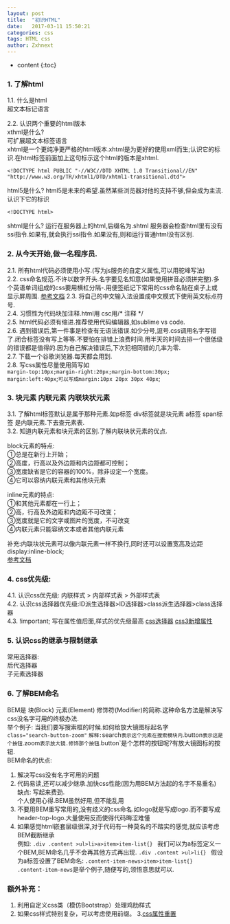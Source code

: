 ```yaml
---
layout: post
title:  "初识HTML"
date:   2017-03-11 15:50:21
categories: css
tags: HTML css
author: Zxhnext
---
```


* content
{:toc}
### 1. 了解html
1.1. 什么是html  
超文本标记语言

2.2. 认识两个重要的html版本  
xthml是什么?  
可扩展超文本标签语言  
xhtml是一个更纯净更严格的html版本.xhtml是为更好的使用xml而生;认识它的标识.在html标签前面加上这句标示这个html的版本是xhtml.



```
<!DOCTYPE html PUBLIC "-//W3C//DTD XHTML 1.0 Transitional//EN" "http://www.w3.org/TR/xhtml1/DTD/xhtml1-transitional.dtd"> 
```

html5是什么?
html5是未来的希望.虽然某些浏览器对他的支持不够,但会成为主流. 认识下它的标识 
```
<!DOCTYPE html> 
```

shtml是什么?
运行在服务器上的html,后缀名为.shtml 服务器会检查html里有没有ssi指令.如果有,就会执行ssi指令.如果没有,则和运行普通html没有区别.

### 2. 从今天开始,做一名程序员.

2.1. 所有html代码必须使用小写.(写为js服务的自定义属性,可以用驼峰写法)  
2.2. css命名规范.不许以数字开头.名字要见名知意(如果使用拼音必须拼完整).多个英语单词组成的css要用横杠分隔-.用便签纸记下常用的css命名贴在桌子上或显示屏周围.  [参考文档](https://codeguide.thinktxt.com/)
2.3. 将自己的中文输入法设置成中文模式下使用英文标点符号.  
2.4. 习惯性为代码块加注释.html用<!-- 注释 --> csc用/* 注释 */  
2.5. html代码必须有缩进.推荐使用代码编辑器,如sublime vs code.  
2.6. 遇到错误后,第一件事是检查有无语法错误.如少分号,逗号.css调用名字写错了.闭合标签没有写上等等.不要怕在排错上浪费时间.用半天的时间去排一个很低级的错误都是值得的.因为自己解决错误后,下次犯相同错的几率为零.  
2.7. 下载一个谷歌浏览器.每天都会用到.  
2.8. 写css属性尽量使用简写如  
`margin-top:10px;margin-right:20px;margin-bottom:30px; margin:left:40px`;`可以写成margin:10px 20px 30px 40px`;

### 3. 块元素 内联元素 内联块状元素 

3.1. 了解html标签默认是属于那种元素.如p标签 div标签就是块元素 a标签 span标签 是内联元素.下去查元素表.  
3.2. 知道内联元素和块元素的区别.了解内联块状元素的优点.

block元素的特点:  
①总是在新行上开始；  
②高度，行高以及外边距和内边距都可控制；  
③宽度缺省是它的容器的100%，除非设定一个宽度。  
④它可以容纳内联元素和其他块元素  

inline元素的特点:  
①和其他元素都在一行上；  
②高，行高及外边距和内边距不可改变；  
③宽度就是它的文字或图片的宽度，不可改变  
④内联元素只能容纳文本或者其他内联元素  

补充:内联块状元素可以像内联元素一样不换行,同时还可以设置宽高及边距display:inline-block;  
[参考文档](http://www.cnblogs.com/greenal/archive/2013/01/05/2845513.html)
### 4. css优先级: 
4.1. 认识css优先级: 内联样式 > 内部样式表 > 外部样式表  
4.2. 认识css选择器优先级:ID派生选择器>ID选择器>class派生选择器>class选择器  
4.3. !important; 写在属性值后面,样式的优先级最高
[css选择器](http://www.cnblogs.com/iifranky7/p/5297036.html)
[css3新增属性](https://www.zybuluo.com/Lxyour/note/161462)
### 5. 认识css的继承与限制继承
常用选择器:  
后代选择器  
子元素选择器

### 6. 了解BEM命名
BEM是 块(Block) 元素(Element) 修饰符(Modifier)的简称.这种命名方法是解决写css没名字可用的终极办法.  
举个例子: 
当我们要写搜索框的时候.如何给放大镜图标起名字  
`class="search-button-zoom"` `解释:`search`表示这个元素在搜索模块内`.button`表示这是个按钮`.zoom`表示放大镜.修饰那个按钮`.button`是个怎样的按钮呢?有放大镜图标的按钮.  
BEM命名的优点:  
1. 解决写css没有名字可用的问题 
2. 代码易读,还可以减少继承.加快css性能(因为用BEM方法起的名字不易重名)  
缺点: 写起来费劲.  
个人使用心得.BEM虽然好用,但不能乱用  
1. 不要用BEM重写常用的,没有歧义的css命名.如logo就是写成logo.而不要写成header-top-logo.大量使用反而使得代码晦涩难懂  
2. 如果感觉html嵌套层级很深,对于代码有一种莫名的不踏实的感觉,就应该考虑BEM截断继承  
例如: 
`.div .content >ul>li>a>item>item-list{} `
我们可以为a标签定义一个BEM,BEM命名几乎不会再其他方式再出现. 
`.div .content >ul>li{} `
假设为a标签设置了BEM命名: 
`.content-item-news>item>item-list{} `
`.content-item-news`是举个例子,随便写的,领悟意思就可以.

### 额外补充： 
1. 利用自定义css类（模仿Bootstrap）处理鸡肋样式  
2. 如果css样式特别复杂，可以考虑使用前缀。
3.[css属性重置](http://necolas.github.io/normalize.css/)